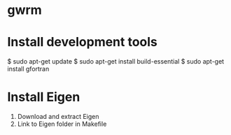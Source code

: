 # gwrm
# Install development tools
$ sudo apt-get update
$ sudo apt-get install build-essential
$ sudo apt-get install gfortran

# Install Eigen
1. Download and extract Eigen
2. Link to Eigen folder in Makefile 
